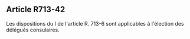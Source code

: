 Article R713-42
----
Les dispositions du I de l'article R. 713-6 sont applicables à l'élection des
délégués consulaires.
